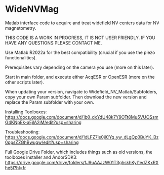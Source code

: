 # WideNVMag
Matlab interface code to acquire and treat widefield NV centers data for NV magnetometry.

THIS CODE IS A WORK IN PROGRESS, IT IS NOT USER FRIENDLY. IF YOU HAVE ANY QUESTIONS PLEASE CONTACT ME.

Use Matlab R2022a for the best compatibility (crucial if you use the piezo functionalities).

Prerequisites vary depending on the camera you use (more on this later).

Start in main folder, and execute either AcqESR or OpenESR (more on the other scripts later).

When updating your version, navigate to Widefield_NV_Matlab/Subfolders, copy your own Param subfolder. Then download the new version and replace the Param subfolder with your own.


Installing Toolboxes:
https://docs.google.com/document/d/1b0_dxYdU48k7Y9OTt8Mu5VUOSsmG4KNpEk-aEjlA2iM/edit?usp=sharing

Troubleshooting:
https://docs.google.com/document/d/1dLFZ7is0jlCYq_yw_dLgQp0BuYK_Bz0ppsZZGhBwugw/edit?usp=sharing

Full Google Drive Folder, which includes things such as old versions, the toolboxes installer and AndorSDK3:
https://drive.google.com/drive/folders/1J9uAAJzW01T3ghskhKyI1edZKxRXhe5I?hl=fr

